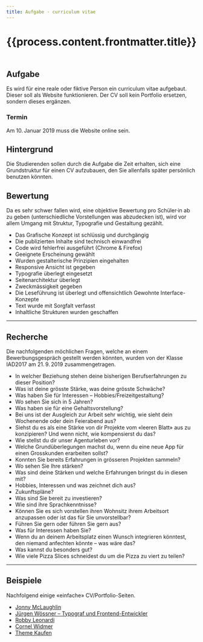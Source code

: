 ```yaml
---
title: Aufgabe · curriculum vitae
---
```

<header>

# {{process.content.frontmatter.title}}

</header>


## Aufgabe
Es wird für eine reale oder fiktive Person ein curriculum vitae aufgebaut. Dieser soll als Website funktionieren. Der CV soll kein Portfolio ersetzen, sondern dieses ergänzen.

### Termin
Am 10. Januar 2019 muss die Website online sein.

## Hintergrund
Die Studierenden sollen durch die Aufgabe die Zeit erhalten, sich eine Grundstruktur für einen CV aufzubauen, den Sie allenfalls später persönlich benutzen könnten.

## Bewertung
Da es sehr schwer fallen wird, eine objektive Bewertung pro Schüler·in ab zu geben (unterschiedliche Vorstellungen was abzudecken ist), wird vor allem Umgang mit Struktur, Typografie und Gestaltung gezählt.

* Das Grafische Konzept ist schlüssig und durchgängig
* Die publizierten Inhalte sind technisch einwandfrei
* Code wird fehlerfrei ausgeführt (Chrome & Firefox)
* Geeignete Erscheinung gewählt
* Wurden gestalterische Prinzipien eingehalten
* Responsive Ansicht ist gegeben
* Typografie überlegt eingesetzt
* Seitenarchitektur überlegt
* Zweckmässigkeit gegeben
* Die Leseführung ist überlegt und offensichtlich Gewohnte Interface-Konzepte
* Text wurde mit Sorgfalt verfasst
* Inhaltliche Strukturen wurden geschaffen

<hr />

## Recherche
Die nachfolgenden möchlichen Fragen, welche an einem Bewerbungsgespräch gestellt werden könnten, wurden von der Klasse IAD2017 am 21. 9. 2019 zusammengetragen.

* In welcher Beziehung stehen deine bisherigen Berufserfahrungen zu dieser Position?
* Was ist deine grösste Stärke, was deine grösste Schwäche?
* Was haben Sie für Interessen – Hobbies/Freizeitgestaltung?
* Wo sehen Sie sich in 5 Jahren?
* Was haben sie für eine Gehaltsvorstellung?
* Bei uns ist der Ausgleich zur Arbeit sehr wichtig, wie sieht dein Wochenende  oder  dein Feierabend aus?
* Siehst du es als eine Stärke von dir Projekte vom «leeren Blatt» aus zu konzipieren? Und wenn nicht, wie kompensierst du das?
* Wie stellst du dir unser Agenturleben vor?
* Welche Grundüberlegungen machst du, wenn du eine neue App für einen Grosskunden erarbeiten sollst?
* Konnten Sie bereits Erfahrungen in grösseren Projekten sammeln?
* Wo sehen Sie Ihre stärken?
* Was sind deine Stärken und welche Erfahrungen bringst du in diesen mit?
* Hobbies, Interessen und was zeichnet dich aus?
* Zukunftspläne?
* Was sind Sie bereit zu investieren?
* Wie sind ihre Sprachkenntnisse?
* Können Sie es sich vorstellen ihren Wohnsitz ihrem Arbeitsort anzupassen oder ist das für Sie unvorstellbar?
* Führen Sie gern oder führen Sie gern aus?
* Was für Interessen haben Sie?
* Wenn du an deinem Arbeitsplatz einen Wunsch integrieren könntest, den niemand anfechten könnte – was wäre das?
* Was kannst du besonders gut?
* Wie viele Pizza Slices schneidest du um die Pizza zu viert zu teilen?

<hr />


## Beispiele
Nachfolgend einige «einfache» CV/Portfolio-Seiten.

* [Jonny McLaughlin](https://jonny.wtf/)
* [Jürgen Wössner – Typograf und Frontend-Entwickler](https://j.wssnr.ch/)
* [Robby Leonardi](http://www.rleonardi.com/interactive-resume/)
* [Cornel Widmer](https://pixelarium.ch)
* [Theme Kaufen](https://themeforest.net/category/wordpress/creative/portfolio)

<br>
<br>
<br>
<br>

